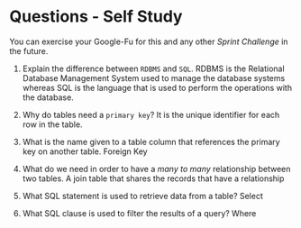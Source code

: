 # Questions - Self Study

You can exercise your Google-Fu for this and any other _Sprint Challenge_ in the future.

1.  Explain the difference between `RDBMS` and `SQL`.
    RDBMS is the Relational Database Management System used to manage the database systems whereas SQL is the language that is used to perform the operations with the database.

1.  Why do tables need a `primary key`?
    It is the unique identifier for each row in the table. 

1.  What is the name given to a table column that references the primary key
    on another table.
    Foreign Key

1.  What do we need in order to have a _many to many_ relationship between two
    tables.
    A join table that shares the records that have a relationship

1.  What SQL statement is used to retrieve data from a table?
    Select

1.  What SQL clause is used to filter the results of a query?
    Where